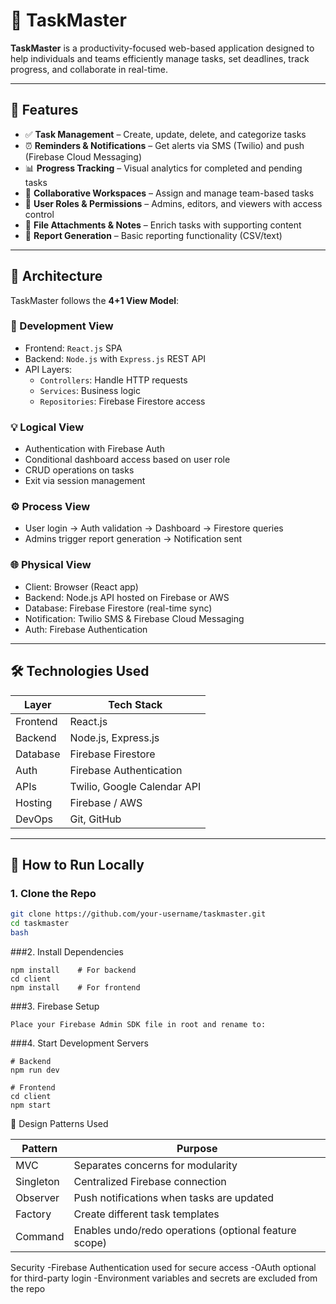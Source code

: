 # 🧠 TaskMaster

**TaskMaster** is a productivity-focused web-based application designed to help individuals and teams efficiently manage tasks, set deadlines, track progress, and collaborate in real-time.

---

## 📌 Features

- ✅ **Task Management** – Create, update, delete, and categorize tasks
- ⏰ **Reminders & Notifications** – Get alerts via SMS (Twilio) and push (Firebase Cloud Messaging)
- 📊 **Progress Tracking** – Visual analytics for completed and pending tasks
- 👥 **Collaborative Workspaces** – Assign and manage team-based tasks
- 🔐 **User Roles & Permissions** – Admins, editors, and viewers with access control
- 📁 **File Attachments & Notes** – Enrich tasks with supporting content
- 📄 **Report Generation** – Basic reporting functionality (CSV/text)

---

## 🧱 Architecture

TaskMaster follows the **4+1 View Model**:

### 🔧 Development View
- Frontend: `React.js` SPA
- Backend: `Node.js` with `Express.js` REST API
- API Layers:
  - `Controllers`: Handle HTTP requests
  - `Services`: Business logic
  - `Repositories`: Firebase Firestore access

### 💡 Logical View
- Authentication with Firebase Auth
- Conditional dashboard access based on user role
- CRUD operations on tasks
- Exit via session management

### ⚙️ Process View
- User login → Auth validation → Dashboard → Firestore queries
- Admins trigger report generation → Notification sent

### 🌐 Physical View
- Client: Browser (React app)
- Backend: Node.js API hosted on Firebase or AWS
- Database: Firebase Firestore (real-time sync)
- Notification: Twilio SMS & Firebase Cloud Messaging
- Auth: Firebase Authentication

---

## 🛠️ Technologies Used

| Layer        | Tech Stack                          |
|--------------|--------------------------------------|
| Frontend     | React.js                            |
| Backend      | Node.js, Express.js                 |
| Database     | Firebase Firestore                  |
| Auth         | Firebase Authentication             |
| APIs         | Twilio, Google Calendar API         |
| Hosting      | Firebase / AWS                      |
| DevOps       | Git, GitHub                         |

---

## 🧪 How to Run Locally

### 1. Clone the Repo
```bash
git clone https://github.com/your-username/taskmaster.git
cd taskmaster
bash
```

###2. Install Dependencies
```
npm install    # For backend
cd client
npm install    # For frontend
```

###3. Firebase Setup
```
Place your Firebase Admin SDK file in root and rename to:
```

###4. Start Development Servers
   ```
 # Backend
npm run dev

# Frontend
cd client
npm start
```

🧩 Design Patterns Used

|Pattern	  |Purpose                                                  |
|-----------|---------------------------
|MVC        |Separates concerns for modularity                        |
|Singleton  |	Centralized Firebase connection                          |
|Observer	  |Push notifications when tasks are  updated                |
|Factory	  |Create different task templates                      |
|Command	  |Enables undo/redo operations (optional feature scope)|


Security
    -Firebase Authentication used for secure access
    -OAuth optional for third-party login
    -Environment variables and secrets are excluded from the repo

